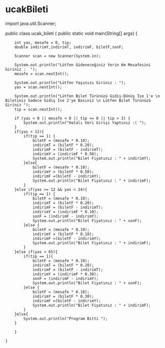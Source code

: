 # ucakBileti
import java.util.Scanner;

public class ucak_bileti {
    public static void main(String[] args) {
        
        int yas, mesafe = 0, tip;
        double indirimY,indirimT, indirimF, biletF,sonF;

        Scanner scan = new Scanner(System.in);

        System.out.println("Lütfen Gideneceğiniz Yerin Km Mesafesini Giriniz :  ");
        mesafe = scan.nextInt();

        System.out.println("Lütfen Yaşınızı Giriniz : ");
        yas = scan.nextInt();

        System.out.println("Lütfen Bilet Türünüzü Gidiş-Dönüş İse 1'e \n Biletiniz Sadece Gidiş İse 2'ye Basınız \n Lütfen Bilet Türünüzü Giriniz ");
        tip = scan.nextInt();

        if (yas < 0 || mesafe < 0 || tip <= 0 || tip > 3) {
            System.out.println("Hatalı Veri Girişi Yaptınız :( ");
        }
        if(yas < 12){
            if(tip == 1) {
                biletF = (mesafe * 0.10);
                indirimT = (biletF * 0.20);
                indirimF = (biletF - indirimT);
                indirimY = (indirimF * 0.50);
                System.out.println("Bilet Fiyatınız : " + indirimY);
            }else{
                biletF = (mesafe * 0.10);
                indirimY = (biletF * 0.50);
                indirimF =(biletF - indirimY);
                System.out.println("Bilet Fiyatınız : " + indirimF);
            }
        }else if(yas >= 12 && yas < 24){
            if(tip == 1) {
                biletF = (mesafe * 0.10);
                indirimT = (biletF * 0.20);
                indirimF = (biletF - indirimT);
                indirimY = (indirimF * 0.10);
                sonF = (indirimF - indirimY);
                System.out.println("Bilet Fiyatınız : " + sonF);
            }else {
                biletF = (mesafe * 0.10);
                indirimY = (biletF * 0.10);
                indirimF =(biletF - indirimY);
                System.out.println("Bilet Fiyatınız : " + indirimF);
            }
        }else if(yas > 65){
            if(tip == 1){
                biletF = (mesafe * 0.10);
                indirimT = (biletF * 0.20);
                indirimF = (biletF - indirimT);
                indirimY = (indirimF * 0.30);
                sonF = (indirimF - indirimY);
                System.out.println("Bilet Fiyatınız : " + sonF);
            }else {
                biletF = (mesafe * 0.10);
                indirimY = (biletF * 0.30);
                indirimF =(biletF - indirimY);
                System.out.println("Bilet Fiyatınız : " + indirimF);
            }
        }else{
            System.out.println("Program Bitti ");
        }

        }

    }
